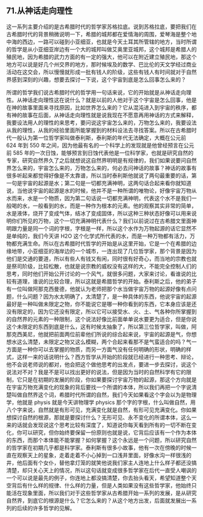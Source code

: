 ## 71.从神话走向理性
这一系列主要介绍的是古希腊时代的哲学家苏格拉底。说到苏格拉底，要把我们在古希腊时代的背景稍微说明一下，希腊的城邦都在爱情海的周围，爱琴海是整个地中海的西边，一路可以碰到小亚细亚，也就是今天土耳其所管辖的地方，当时所谓的哲学是从小亚细亚岸边有一个大的城邦叫做艾奥里亚城邦，这个城邦是希腊人的殖民地，因为希腊的武力方面的有一定的强大，他可以在附近建立殖民地，那这个地方可以说是好几个州交界的地方，那时候埃及的数学、巴比伦的天文学经过商业活动在这交会，所以慢慢就形成一批有钱人的阶级，这些有钱人有时间就对于自然界感到深刻的兴趣，想要去探讨一下说，这个宇宙到底是怎么回事怎么来的？


所谓的哲学我们说古希腊时代的哲学用一句话来说，它的开始就是从神话走向理性。从神话走向理性这在说什么？就是以前的人他对于这个宇宙是怎么回事，他是在神的故事里面来寻找原因，比如世界怎么来的？它从混沌进入到宇宙的秩序，都有神的故事在后面，从神话走向理性就是说我现在不愿意再用神话的方式来解释，我要设法用人的理性的来思考，要问说这宇宙怎么来的，万物怎么来的，我要设法从我的理性，从我的经验里面所能掌握到的材料设法去寻找答案。所以在古希腊时代一般认为第一位哲学家叫做泰利斯，泰利斯的年代无法确定，大概在公元前 624 年到 550 年之间，因为他最有名的一个科学上的发现就是他曾经预言在公元前 585 年的一次日蚀，能够预言到日蚀代表他是一位科学家，也就是研究自然的专家，研究自然界久了之后就想说这自然界明明是有规律的，我们如果说要问自然界怎么来的，宇宙怎么来的，万物怎么来的，何必去问神话的故事？神话的故事有很多听起来都觉得好像是不太靠谱，所以当时泰利斯他就说了两句最重要的话，第一句是宇宙的起源是水；第二句是一切都充满神明，这两句话合起来看你就知道说，当他说宇宙的起源是水的时候，他并不是一种所谓的唯物论，好像宇宙万物从水而来，水是一个物质，因为第二句话说一切都充满神明，代表这个水不是我们一般喝的水，一般看到的水，而是一种作为根本的元素。他的观察其实非常的简单，水是液体，烧开了变成气体，结冰了变成固体，所以这种三种状态好像可以用来说明你们所见的万物，这个一切充满神明代表什么？我们以前说过在古希腊文里面神明跟力量是同一个词的字根，字根是一样，所以这个水作为万物起源的话它显然不是单纯的，我们今天讲 H2O 这个化学式所代表的水，而是一种万物都有活力，万物都充满生命。所以在古希腊时代哲学的开始是从这里开始，它是一个在希腊的边缘地带，小亚细亚的海岸边的一个城市，一连出现了几位哲学家，那个背景是因为他们是交通的要道，所以有些人有钱又有闲，同时很有好奇心，而当地的宗教也就是祭司阶级，比较松散，也就是说宗教的威权没有这样的大，不能完全控制人们的思考，同时他们开始公开讨论的一个风气，就很多问题，大家来讨论，看谁说的比较有道理，谁说的比较合理，所以这就是希腊哲学的开始。泰利斯之后，他的弟子有一位叫做阿那克西曼德，他就认为老师把那个水当做宇宙万物的起源好像有点问题，什么问题？因为水太明确了，太清楚了，是一种具体的东西，他说宇宙的起源最好是一种叫做未限定之物，你不能说它是哪一种你看到的东西，它本身应该是还没有限定的，因为它还没有限定，所以它可以接受水、火、土、气各种你所掌握到的自然界的元素的一种限制，这个说法好像比前面单单说水要更为适合，但是你说这个未限定的东西到底是什么，这有时候太抽象了，所以第三位哲学家，叫做，阿那克西美尼，他就把前面两位前辈他们所说的综合起来说，宇宙的起源是气，你想想水这么清楚，未限定之物又这么模糊，两个合起来看那不是气蛮适合的吗？气一方面是一种你可以去掌握的物质，而另一方面气没有任何明确的形状，明确的样式，这样一来的话说明什么？西方哲学从开始的阶段就已经进行一种思考、辩论，他不会说老师说的都对，他会把这个做他思考的出发点，要进一步去探讨，说这个说法对不对？我是不是可以找出更好的说法，但是因为当时的自然科学有它的限制，它只是在初期的发展的阶段，你如果要探讨宇宙万物的起源，那这个方向就是在宇宙万物充满变化的现象的背后要找一个所谓的本体，所以我们再把一个字说清楚叫做自然界这个词，希腊时代所谓的自然，我们今天如果看这个字会以为是物理学，他就是 physis 就是今天讲物理学 physics 那个字的字根，什么叫做自然，用八个字来说，自然就是有形可见，充满变化就是自然，有形可见充满变化。你如果想探讨自然的根源，那就是要探讨什么？无形可见、永不变化的所谓本体，这么一来的话就会发现说这个思考比较有深度了，知道说你每天看到所有的一切不断在变化，你可以研究，但你始终要保留一份原则也就是说，它背后应该有一个作为本体的东西，而那个本体能不能掌握？如何掌握？这个永远是一个问题，所以研究自然的哲学家在初期几乎都是科学家。泰利斯有很多小故事，他有一次在傍晚的时候一直在观察天上的星象，走着走着不小心掉到一口浅井里面，好像水沟一样很浅的井，他后面有个女仆，替他拿灯笼的就笑他说我们家主人连地上什么样子都还没搞清楚，却只关心天上的情况，所以这句话就变成很多哲学家在后代一直受人嘲讽的一个可以说是最先的例子，你连地上都没搞清楚，你去抬头看天，希望知道整个天空背后有什么样的规律、什么样的力量，但是人类如果没有这些哲学家，他始终只能活在现象里面，所以我们对于这些哲学家从古希腊开始一系列的发展，是从研究自然界，到底它的根源是什么？它怎么来的？从这个地方出发，后面就发展出一系列的后续的许多哲学的见解。

